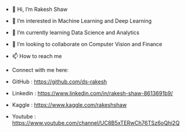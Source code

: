 - 👋 Hi, I’m Rakesh Shaw
- 👀 I’m interested in Machine Learning and Deep Learning
- 🌱 I’m currently learning Data Science and Analytics
- 💞️ I’m looking to collaborate on Computer Vision and Finance
- 📫 How to reach me 
    
- Connect with me here:
- GitHub :  https://github.com/ds-rakesh
- Linkedin : https://www.linkedin.com/in/rakesh-shaw-8613691b9/
- Kaggle : https://www.kaggle.com/rakeshshaw
- Youtube : https://www.youtube.com/channel/UC8B5xTERwCh76TSz6oQhi2Q


<!---
ds-rakesh/ds-rakesh is a ✨ special ✨ repository because its `README.md` (this file) appears on your GitHub profile.
You can click the Preview link to take a look at your changes.
--->
